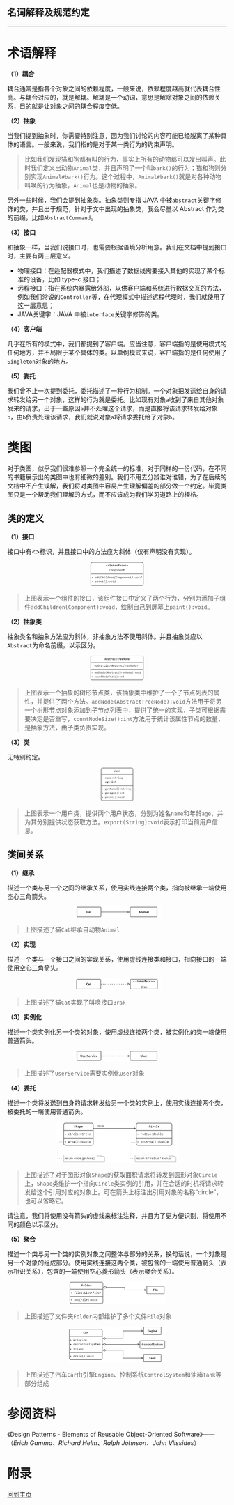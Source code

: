 ## 名词解释及规范约定
---

# 术语解释

**（1）耦合**

耦合通常是指各个对象之间的依赖程度，一般来说，依赖程度越高就代表耦合性高。与耦合对应的，就是解耦。解耦是一个动词，意思是解除对象之间的依赖关系，目的就是让对象之间的耦合程度变低。

**（2）抽象**

当我们提到抽象时，你需要特别注意，因为我们讨论的内容可能已经脱离了某种具体的语言。一般来说，我们指的是对于某一类行为的约束声明。

> 比如我们发现猫和狗都有叫的行为，事实上所有的动物都可以发出叫声。此时我们定义出动物`Animal`类，并且声明了一个叫`bark()`的行为；猫和狗则分别实现`Animal#bark()`行为。这个过程中，`Animal#bark()`就是对各种动物叫唤的行为抽象，`Animal`也是动物的抽象。

另外一些时候，我们会提到抽象类。抽象类则专指 JAVA 中被`abstract`关键字修饰的类，并且出于规范，针对于文中出现的抽象类，我会尽量以 Abstract 作为类的前缀，比如`AbstractCommand`。

**（3）接口**

和抽象一样，当我们说接口时，也需要根据语境分析用意。我们在文档中提到接口时，主要有两三层意义。

- 物理接口：在适配器模式中，我们描述了数据线需要接入其他的实现了某个标准的设备，比如 type-c 接口；
- 远程接口：指在系统内暴露给外部，以供客户端和系统进行数据交互的方法，例如我们常说的`Controller`等，在代理模式中描述远程代理时，我们就使用了这一层意思；
- JAVA关键字：JAVA 中被`interface`关键字修饰的类。

**（4）客户端**

几乎在所有的模式中，我们都提到了客户端。应当注意，客户端指的是使用模式的任何地方，并不局限于某个具体的类。以单例模式来说，客户端指的是任何使用了`Singleton`对象的地方。

**（5）委托**

我们曾不止一次提到委托，委托描述了一种行为机制。一个对象把发送给自身的请求转发给另一个对象，这样的行为就是委托。比如现有对象`a`收到了来自其他对象发来的请求，出于一些原因`a`并不处理这个请求，而是直接将该请求转发给对象`b`，由`b`负责处理该请求，我们就说对象`a`将请求委托给了对象`b`。

# 类图
对于类图，似乎我们很难参照一个完全统一的标准，对于同样的一份代码，在不同的书籍展示出的类图中也有细微的差别。我们不用去分辨谁对谁错，为了在后续的文档中不产生误解，我们将对类图中容易产生理解偏差的部分做一个约定。毕竟类图只是一个帮助我们理解的方式，而不应该成为我们学习道路上的桎梏。

## 类的定义

**（1）接口**

接口中有<<interface>>标识，并且接口中的方法应为斜体（仅有声明没有实现）。
<div align="center">
   <img src="/res/before-read/接口示例.jpg" width="25%"/>
</div>

> 上图表示一个组件的接口，该组件接口中定义了两个行为，分别为添加子组件`addChildren(Component):void`，绘制自己到屏幕上`paint():void`。

**（2）抽象类**

抽象类名和抽象方法应为斜体，非抽象方法不使用斜体。并且抽象类应以`Abstract`为命名前缀，以示区分。
<div align="center">
   <img src="/res/before-read/抽象类示例.jpg" width="25%"/>
</div>

> 上图表示一个抽象的树形节点类，该抽象类中维护了一个子节点列表的属性，并提供了两个方法。`addNode(AbstractTreeNode):void`方法用于将另一个树形节点对象添加到子节点列表中，提供了统一的实现，子类可根据需要决定是否重写，`countNodeSize():int`方法用于统计该属性节点的数量，是抽象方法，由子类负责实现。

**（3）类**

无特别约定。
<div align="center">
   <img src="/res/before-read/类示例.jpg" width="15%"/>
</div>

> 上图表示一个用户类，提供两个用户状态，分别为姓名`name`和年龄`age`，并为其分别提供状态获取方法。`export(String):void`表示打印当前用户信息。

## 类间关系

**（1）继承**

描述一个类与另一个之间的继承关系，使用实线连接两个类，指向被继承一端使用空心三角箭头。
<div align="center">
   <img src="/res/before-read/继承关系.jpg" width="40%"/>
</div>

> 上图描述了猫`Cat`继承自动物`Animal`

**（2）实现**

描述一个类与一个接口之间的实现关系，使用虚线连接类和接口，指向接口的一端使用空心三角箭头。
<div align="center">
   <img src="/res/before-read/实现关系.jpg" width="40%"/>
</div>

> 上图描述了猫`Cat`实现了叫唤接口`Brak`

**（3）实例化**

描述一个类实例化另一个类的对象，使用虚线连接两个类，被实例化的类一端使用普通箭头。
<div align="center">
   <img src="/res/before-read/实例化.jpg" width="40%"/>
</div>

> 上图描述了`UserService`需要实例化`User`对象

**（4）委托**

描述一个类将发送到自身的请求转发给另一个类的实例上，使用实线连接两个类，被委托的一端使用普通箭头。
<div align="center">
   <img src="/res/before-read/委托.jpg" width="55%"/>
</div>

> 上图描述了对于图形对象`Shape`的获取面积请求将转发到圆形对象`Circle`上，`Shape`类维护一个指向`Circle`类实例的引用，并在合适的时机将请求转发给这个引用对应的对象上。可在箭头上标注出引用对象的名称“circle”，也可以省略它。

请注意，我们将使用没有箭头的虚线来标注注释，并且为了更方便识别，将使用不同的颜色以示区分。

**（5）聚合**

描述一个类与另一个类的实例对象之间整体与部分的关系，换句话说，一个对象是另一个对象的组成部分。使用实线连接这两个类，被包含的一端使用普通箭头（表示相识关系），包含的一端使用空心菱形箭头（表示聚合关系）。
<div align="center">
   <img src="/res/before-read/聚合-示例一.jpg" width="45%"/>
</div>

> 上图描述了文件夹`Folder`内部维护了多个文件`File`对象

<div align="center">
   <img src="/res/before-read/聚合-示例二.jpg" width="45%"/>
</div>

> 上图描述了汽车`Car`由引擎`Engine`、控制系统`ControlSystem`和油箱`Tank`等部分组成

# 参阅资料

《Design Patterns - Elements of Reusable Object-Oriented Software》——（_Erich Gamma、Richard Helm、Ralph Johnson、John Vlissides_）

# 附录
[回到主页](/README.md)